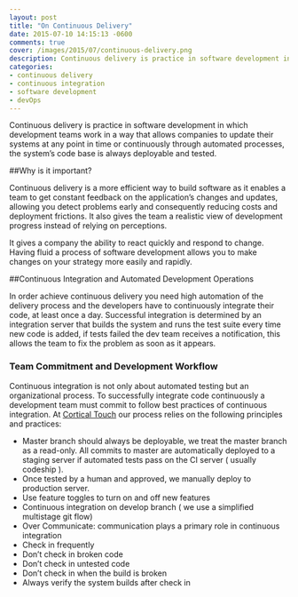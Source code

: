 ```yaml
---
layout: post
title: "On Continuous Delivery"
date: 2015-07-10 14:15:13 -0600
comments: true
cover: /images/2015/07/continuous-delivery.png
description: Continuous delivery is practice in software development in which development teams work in a way that allows companies to update their systems at any point in time or continuously through automated processes, the system’s code base is always deployable and tested.
categories: 
- continuous delivery
- continuous integration
- software development
- devOps
---
```


Continuous delivery is practice in software development in which development teams work in a way that allows companies to update their systems at any point in time or continuously through automated processes, the system’s code base is always deployable and tested.

##Why is it important?

Continuous delivery is a more efficient way to build software as it enables a team to get constant feedback on the application’s changes and updates, allowing you detect problems early and consequently reducing costs and deployment frictions. It also gives the team a realistic view of development progress instead of relying on perceptions.  

It gives a company the ability to react quickly and respond to change. Having fluid a process of software development allows you to make changes on your strategy more easily and rapidly. 
<!--more-->
##Continuous Integration and Automated Development Operations

In order achieve continuous delivery you need high automation of the delivery process and the developers have to continuously integrate their code, at least once a day. Successful integration is determined by an integration server that builds the system and runs the test suite every time new code is added, if tests failed the dev team receives a notification, this allows the team to fix the problem as soon as it appears.  

### Team Commitment and Development Workflow

Continuous integration is not only about automated testing but an organizational process. To successfully integrate code continuously a development team must commit to follow best practices of continuous integration. At [Cortical Touch](http://corticaltouch.com) our process relies on the following principles and practices: 

- Master branch should always be deployable, we treat the master branch as a read-only. All commits to master are automatically deployed to a staging server if automated tests pass on the CI server ( usually codeship ).
- Once tested by a human and approved, we manually deploy to production server.
- Use feature toggles to turn on and off new features
- Continuous integration on develop branch ( we use a simplified multistage git flow)
- Over Communicate: communication plays a primary role in continuous integration 
- Check in frequently
- Don’t check in broken code
- Don’t check in untested code
- Don’t check in when the build is broken
- Always verify the system builds after check in





